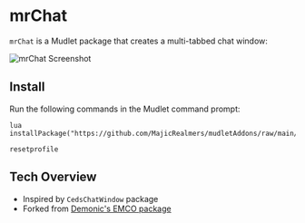 # mrChat

`mrChat` is a Mudlet package that creates a multi-tabbed chat window:

![mrChat Screenshot](./assets/screenshot.png)

## Install

Run the following commands in the Mudlet command prompt:

```
lua installPackage("https://github.com/MajicRealmers/mudletAddons/raw/main/packages/mrChat/build/mrChat.mpackage")

resetprofile
```

## Tech Overview

- Inspired by `CedsChatWindow` package
- Forked from [Demonic's EMCO package](https://github.com/demonnic/EMCO)
